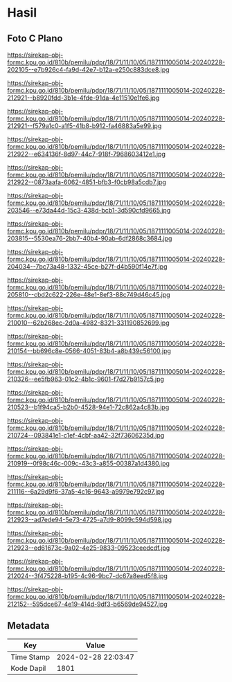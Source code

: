 # Hasil

## Foto C Plano

https://sirekap-obj-formc.kpu.go.id/810b/pemilu/pdpr/18/71/11/10/05/1871111005014-20240228-202105--e7b926c4-fa9d-42e7-b12a-e250c883dce8.jpg

https://sirekap-obj-formc.kpu.go.id/810b/pemilu/pdpr/18/71/11/10/05/1871111005014-20240228-212921--b8920fdd-3b1e-4fde-91da-4e11510e1fe6.jpg

https://sirekap-obj-formc.kpu.go.id/810b/pemilu/pdpr/18/71/11/10/05/1871111005014-20240228-212921--f579a1c0-a1f5-41b8-b912-fa46883a5e99.jpg

https://sirekap-obj-formc.kpu.go.id/810b/pemilu/pdpr/18/71/11/10/05/1871111005014-20240228-212922--e634136f-8d97-44c7-918f-7968603412e1.jpg

https://sirekap-obj-formc.kpu.go.id/810b/pemilu/pdpr/18/71/11/10/05/1871111005014-20240228-212922--0873aafa-6062-4851-bfb3-f0cb98a5cdb7.jpg

https://sirekap-obj-formc.kpu.go.id/810b/pemilu/pdpr/18/71/11/10/05/1871111005014-20240228-203546--e73da44d-15c3-438d-bcb1-3d590cfd9665.jpg

https://sirekap-obj-formc.kpu.go.id/810b/pemilu/pdpr/18/71/11/10/05/1871111005014-20240228-203815--5530ea76-2bb7-40b4-90ab-6df2868c3684.jpg

https://sirekap-obj-formc.kpu.go.id/810b/pemilu/pdpr/18/71/11/10/05/1871111005014-20240228-204034--7bc73a48-1332-45ce-b27f-d4b590f14e7f.jpg

https://sirekap-obj-formc.kpu.go.id/810b/pemilu/pdpr/18/71/11/10/05/1871111005014-20240228-205810--cbd2c622-226e-48e1-8ef3-88c749d46c45.jpg

https://sirekap-obj-formc.kpu.go.id/810b/pemilu/pdpr/18/71/11/10/05/1871111005014-20240228-210010--62b268ec-2d0a-4982-8321-331190852699.jpg

https://sirekap-obj-formc.kpu.go.id/810b/pemilu/pdpr/18/71/11/10/05/1871111005014-20240228-210154--bb696c8e-0566-4051-83b4-a8b439c56100.jpg

https://sirekap-obj-formc.kpu.go.id/810b/pemilu/pdpr/18/71/11/10/05/1871111005014-20240228-210326--ee5fb963-01c2-4b1c-9601-f7d27b9157c5.jpg

https://sirekap-obj-formc.kpu.go.id/810b/pemilu/pdpr/18/71/11/10/05/1871111005014-20240228-210523--b1f94ca5-b2b0-4528-94e1-72c862a4c83b.jpg

https://sirekap-obj-formc.kpu.go.id/810b/pemilu/pdpr/18/71/11/10/05/1871111005014-20240228-210724--093841e1-c1ef-4cbf-aa42-32f73606235d.jpg

https://sirekap-obj-formc.kpu.go.id/810b/pemilu/pdpr/18/71/11/10/05/1871111005014-20240228-210919--0f98c46c-009c-43c3-a855-00387a1d4380.jpg

https://sirekap-obj-formc.kpu.go.id/810b/pemilu/pdpr/18/71/11/10/05/1871111005014-20240228-211116--6a29d9f6-37a5-4c16-9643-a9979e792c97.jpg

https://sirekap-obj-formc.kpu.go.id/810b/pemilu/pdpr/18/71/11/10/05/1871111005014-20240228-212923--ad7ede94-5e73-4725-a7d9-8099c594d598.jpg

https://sirekap-obj-formc.kpu.go.id/810b/pemilu/pdpr/18/71/11/10/05/1871111005014-20240228-212923--ed61673c-9a02-4e25-9833-09523ceedcdf.jpg

https://sirekap-obj-formc.kpu.go.id/810b/pemilu/pdpr/18/71/11/10/05/1871111005014-20240228-212024--3f475228-b195-4c96-9bc7-dc67a8eed5f8.jpg

https://sirekap-obj-formc.kpu.go.id/810b/pemilu/pdpr/18/71/11/10/05/1871111005014-20240228-212152--595dce67-4e19-414d-9df3-b6569de94527.jpg


## Metadata

| Key        | Value               |
| ---------- | ------------------- |
| Time Stamp | 2024-02-28 22:03:47 |
| Kode Dapil | 1801                |



